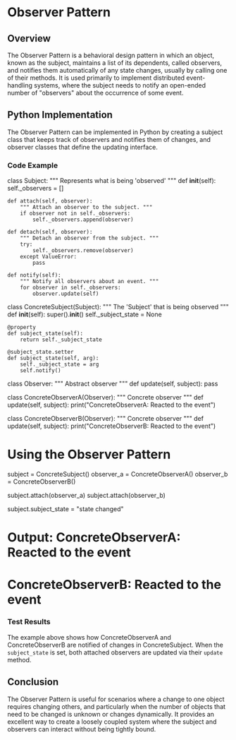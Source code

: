 # Observer Pattern

## Overview

The Observer Pattern is a behavioral design pattern in which an object, known as the subject, maintains a list of its dependents, called observers, and notifies them automatically of any state changes, usually by calling one of their methods. It is used primarily to implement distributed event-handling systems, where the subject needs to notify an open-ended number of "observers" about the occurrence of some event.

## Python Implementation

The Observer Pattern can be implemented in Python by creating a subject class that keeps track of observers and notifies them of changes, and observer classes that define the updating interface.

### Code Example

class Subject:
    """ Represents what is being 'observed' """
    def __init__(self):
        self._observers = []

    def attach(self, observer):
        """ Attach an observer to the subject. """
        if observer not in self._observers:
            self._observers.append(observer)

    def detach(self, observer):
        """ Detach an observer from the subject. """
        try:
            self._observers.remove(observer)
        except ValueError:
            pass

    def notify(self):
        """ Notify all observers about an event. """
        for observer in self._observers:
            observer.update(self)

class ConcreteSubject(Subject):
    """ The 'Subject' that is being observed """
    def __init__(self):
        super().__init__()
        self._subject_state = None

    @property
    def subject_state(self):
        return self._subject_state

    @subject_state.setter
    def subject_state(self, arg):
        self._subject_state = arg
        self.notify()

class Observer:
    """ Abstract observer """
    def update(self, subject):
        pass

class ConcreteObserverA(Observer):
    """ Concrete observer """
    def update(self, subject):
        print("ConcreteObserverA: Reacted to the event")

class ConcreteObserverB(Observer):
    """ Concrete observer """
    def update(self, subject):
        print("ConcreteObserverB: Reacted to the event")

# Using the Observer Pattern
subject = ConcreteSubject()
observer_a = ConcreteObserverA()
observer_b = ConcreteObserverB()

subject.attach(observer_a)
subject.attach(observer_b)

subject.subject_state = "state changed"
# Output: ConcreteObserverA: Reacted to the event
#         ConcreteObserverB: Reacted to the event

### Test Results

The example above shows how ConcreteObserverA and ConcreteObserverB are notified of changes in ConcreteSubject. When the `subject_state` is set, both attached observers are updated via their `update` method.

## Conclusion

The Observer Pattern is useful for scenarios where a change to one object requires changing others, and particularly when the number of objects that need to be changed is unknown or changes dynamically. It provides an excellent way to create a loosely coupled system where the subject and observers can interact without being tightly bound.
